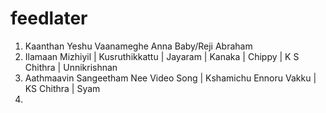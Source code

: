 # feedlater
1. Kaanthan Yeshu Vaanameghe  Anna Baby/Reji Abraham
2. Ilamaan Mizhiyil | Kusruthikkattu | Jayaram | Kanaka | Chippy | K S Chithra | Unnikrishnan
3. Aathmaavin Sangeetham Nee Video Song | Kshamichu Ennoru Vakku | KS Chithra | Syam
4. 

